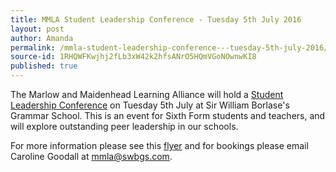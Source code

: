 ```yaml
---
title: MMLA Student Leadership Conference - Tuesday 5th July 2016
layout: post
author: Amanda
permalink: /mmla-student-leadership-conference---tuesday-5th-july-2016/
source-id: 1RHQWFKwjhj2fLb3xW42k2hfsANrO5HQmVGoNOwnwKI8
published: true
---
```

The Marlow and Maidenhead Learning Alliance will hold a [Student Leadership Conference](https://drive.google.com/file/d/0B8BuYUG--HR0bHlfVFQzeGpJaE9sVUlRd3oyd1Y4aV9zT1lR/view?usp=sharing) on Tuesday 5th July at Sir William Borlase's Grammar School.  This is an event for Sixth Form students and teachers, and will explore outstanding peer leadership in our schools.  

For more information please see this [flyer](https://drive.google.com/file/d/0B8BuYUG--HR0bHlfVFQzeGpJaE9sVUlRd3oyd1Y4aV9zT1lR/view?usp=sharing) and for bookings please email Caroline Goodall at mmla@swbgs.com.

